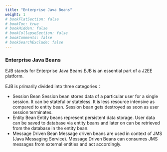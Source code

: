 ```yaml
---
title: "Enterprise Java Beans"
weight: 1
# bookFlatSection: false
# bookToc: true
# bookHidden: false
# bookCollapseSection: false
# bookComments: false
# bookSearchExclude: false
---
```


### Enterprise Java Beans

EJB stands for Enterprise Java Beans.EJB is an essential part of a J2EE platform. 

EJB is primarily divided into three categories：
- Session Bean
Session bean stores data of a particular user for a single session. It can be stateful or stateless. It is less resource intensive as compared to entity bean. Session bean gets destroyed as soon as user session terminates.
- Entity Bean
Entity beans represent persistent data storage. User data can be saved to database via entity beans and later on can be retrieved from the database in the entity bean.
- Message Driven Bean
Message driven beans are used in context of JMS (Java Messaging Service). Message Driven Beans can consumes JMS messages from external entities and act accordingly.
